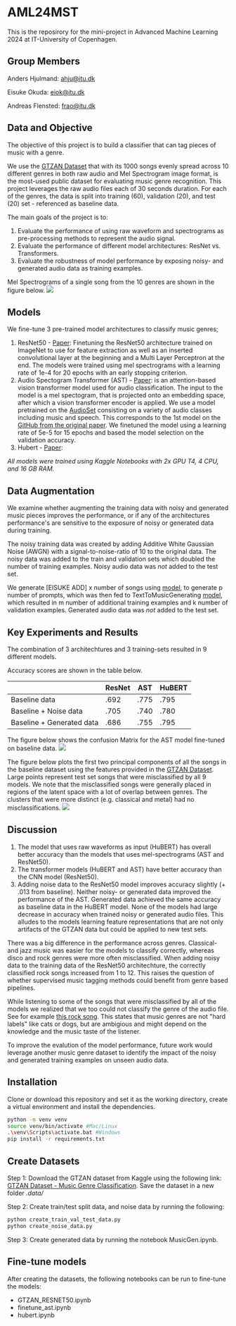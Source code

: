 # AML24MST
This is the reposirory for the mini-project in Advanced Machine Learning 2024 at IT-University of Copenhagen.

## Group Members
Anders Hjulmand: ahju@itu.dk

Eisuke Okuda: eiok@itu.dk  

Andreas Flensted: frao@itu.dk

## Data and Objective
The objective of this project is to build a classifier that can tag pieces of music with a genre. 

We use the [GTZAN Dataset](https://www.kaggle.com/datasets/andradaolteanu/gtzan-dataset-music-genre-classification) that with its 1000 songs evenly spread across 10 different genres in both raw audio and Mel Spectrogram image format, is the most-used public dataset for evaluating music genre recognition. This project leverages the raw audio files each of 30 seconds duration. For each of the genres, the data is split into training (60), validation (20), and test (20) set - referenced as baseline data.

The main goals of the project is to:

1. Evaluate the performance of using raw waveform and spectrograms as pre-processing methods to represent the audio signal.
2. Evaluate the performance of different model architectures: ResNet vs. Transformers.
3. Evaluate the robustness of model performance by exposing noisy- and generated audio data as training examples.


Mel Spectrograms of a single song from the 10 genres are shown in the figure below. 
![](figures/ast_spectograms.png)

## Models

We fine-tune 3 pre-trained model architectures to classify music genres;

1. ResNet50 - [Paper](https://arxiv.org/abs/1512.03385): Finetuning the ResNet50 architecture trained on ImageNet to use for feature extraction as well as an inserted convolutional layer at the beginning and a Multi Layer Perceptron at the end. The models were trained using mel spectrograms with a learning rate of 1e-4 for 20 epochs with an early stopping criterion.
2. Audio Spectogram Transformer (AST) - [Paper](https://arxiv.org/abs/2104.01778): is an attention-based vision transformer model used for audio classification. The input to the model is a mel spectogram, that is projected onto an embedding space, after which a vision transformer encoder is applied. We use a model pretrained on the [AudioSet](https://research.google.com/audioset/) consisting on a variety of audio classes including music and speech. This corresponds to the 1st model on the [GitHub from the original paper](https://github.com/YuanGongND/ast/tree/master?tab=readme-ov-file). We finetuned the model using a learning rate of 5e-5 for 15 epochs and based the model selection on the validation accuracy. 
3. Hubert - [Paper](https://arxiv.org/abs/2106.07447):


*All models were trained using Kaggle Notebooks with 2x GPU T4, 4 CPU, and 16 GB RAM.*

## Data Augmentation

We examine whether augmenting the training data with noisy and generated music pieces improves the performance, or if any of the architectures performance's are sensitive to the exposure of noisy or generated data during training.

The noisy training data was created by adding Additive White Gaussian Noise (AWGN) with a signal-to-noise-ratio of $10$ to the original data. The noisy data was added to the train and validation sets which doubled the number of training examples. Noisy audio data was *not* added to the test set.

We generate [EISUKE ADD]  x number of songs using [model](url), to generate p number of prompts, which was then fed to TextToMusicGenerating [model](url), which resulted in m number of additional training examples and k number of validation examples. Generated audio data was *not* added to the test set.


## Key Experiments and Results

The combination of 3 architechtures and 3 training-sets resulted in 9 different models.

Accuracy scores are shown in the table below.  

|          | ResNet | AST | HuBERT |
|----------|----------|----------|----------|
| Baseline data             | .692   | .775   | .795   |
| Baseline + Noise data     | .705   | .740   | .780   |
| Baseline + Generated data | .686   | .755   | .795   |


The figure below shows the confusion Matrix for the AST model fine-tuned on baseline data.
![](figures/confusion_plot_baseline_ast.png)


The figure below plots the first two principal components of all the songs in the baseline dataset using the features provided in the [GTZAN Dataset](https://www.kaggle.com/datasets/andradaolteanu/gtzan-dataset-music-genre-classification). Large points represent test set songs that were misclassified by all 9 models. We note that the misclassified songs were generally placed in regions of the latent space with a lot of overlap between genres. The clusters that were more distinct (e.g. classical and metal) had no misclassifications. 
![](figures/pca_plot_misclassified.jpg)


## Discussion

1. The model that uses raw waveforms as input (HuBERT) has overall better accuracy than the models that uses mel-spectrograms (AST and ResNet50).
2. The transformer models (HuBERT and AST) have better accuracy than the CNN model (ResNet50).
3. Adding noise data to the ResNet50 model improves accuracy slightly (+ .013 from baseline). Neither noisy- or generated data improved the performance of the AST. Generated data achieved the same accuracy as baseline data in the HuBERT model. None of the models had large decrease in accuracy when trained noisy or generated audio files. This alludes to the models learning feature representations that are not only artifacts of the GTZAN data but could be applied to new test sets.

There was a big difference in the performance across genres. Classical- and jazz music was easier for the models to classify correctly, whereas disco and rock genres were more often misclassified. When adding noisy data to the training data of the ResNet50 architechture, the correctly classified rock songs increased from 1 to 12. This raises the question of whether supervised music tagging methods could benefit from genre based pipelines. 

While listening to some of the songs that were misclassified by all of the models we realized that we too could not classify the genre of the audio file. See for example [this rock song](https://jumpshare.com/s/VVWPKtGIc0Pn8y5wtkth). This states that music genres are not "hard labels" like cats or dogs, but are ambigious and might depend on the knowledge and the music taste of the listener.

To improve the evalution of the model performance, future work would leverage another music genre dataset to identify the impact of the noisy and generated training examples on unseen audio data.

## Installation
Clone or download this repository and set it as the working directory, create a virtual environment and install the dependencies.

```bash
python -m venv venv
source venv/bin/activate #Mac/Linux
.\venv\Scripts\activate.bat #Windows
pip install -r requirements.txt 
```

## Create Datasets

Step 1: Download the GTZAN dataset from Kaggle using the following link:
[GTZAN Dataset - Music Genre Classification](https://www.kaggle.com/datasets/andradaolteanu/gtzan-dataset-music-genre-classification). Save the dataset in a new folder *.data/* 

Step 2: Create train/test split data, and noise data by running the following:
```bash
python create_train_val_test_data.py
python create_noise_data.py
```

Step 3: Create generated data by running the notebook MusicGen.ipynb.

## Fine-tune models

After creating the datasets, the following notebooks can be run to fine-tune the models:

* GTZAN_RESNET50.ipynb
* finetune_ast.ipynb
* hubert.ipynb





